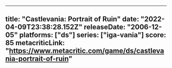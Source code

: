 
---
title: "Castlevania: Portrait of Ruin"
date: "2022-04-09T23:38:28.152Z"
releaseDate: "2006-12-05"
platforms: ["ds"]
series: ["iga-vania"]
score: 85
metacriticLink: "https://www.metacritic.com/game/ds/castlevania-portrait-of-ruin"
---

